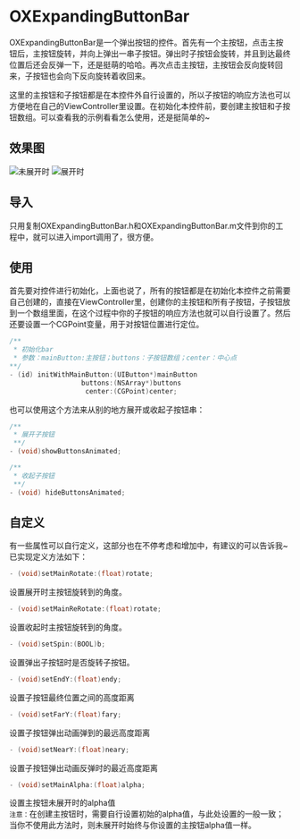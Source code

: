 # OXExpandingButtonBar
OXExpandingButtonBar是一个弹出按钮的控件。首先有一个主按钮，点击主按钮后，主按钮旋转，并向上弹出一串子按钮。弹出时子按钮会旋转，并且到达最终位置后还会反弹一下，还是挺萌的哈哈。再次点击主按钮，主按钮会反向旋转回来，子按钮也会向下反向旋转着收回来。

这里的主按钮和子按钮都是在本控件外自行设置的，所以子按钮的响应方法也可以方便地在自己的ViewController里设置。在初始化本控件前，要创建主按钮和子按钮数组。可以查看我的示例看看怎么使用，还是挺简单的~

## 效果图
![未展开时](https://github.com/Cloudox/OXExpandingButtonBar/blob/master/ExpandingButtonNot.jpg) ![展开时](https://github.com/Cloudox/OXExpandingButtonBar/blob/master/ExpandingButtonExpanded.jpg)
## 导入
只用复制OXExpandingButtonBar.h和OXExpandingButtonBar.m文件到你的工程中，就可以进入import调用了，很方便。

## 使用
首先要对控件进行初始化，上面也说了，所有的按钮都是在初始化本控件之前需要自己创建的，直接在ViewController里，创建你的主按钮和所有子按钮，子按钮放到一个数组里面，在这个过程中你的子按钮的响应方法也就可以自行设置了。然后还要设置一个CGPoint变量，用于对按钮位置进行定位。

```objective-c
/**
 * 初始化bar
 * 参数：mainButton:主按钮；buttons：子按钮数组；center：中心点
**/
- (id) initWithMainButton:(UIButton*)mainButton
                  buttons:(NSArray*)buttons
                   center:(CGPoint)center;
```

也可以使用这个方法来从别的地方展开或收起子按钮串：

```objective-c
/**
 * 展开子按钮
 **/
- (void)showButtonsAnimated;

/**
 * 收起子按钮
 **/
- (void) hideButtonsAnimated;
```

## 自定义
有一些属性可以自行定义，这部分也在不停考虑和增加中，有建议的可以告诉我~  
已实现定义方法如下：

```objective-c
- (void)setMainRotate:(float)rotate;
```
设置展开时主按钮旋转到的角度。

```objective-c
- (void)setMainReRotate:(float)rotate;
```
设置收起时主按钮旋转到的角度。

```objective-c
- (void)setSpin:(BOOL)b;
```
设置弹出子按钮时是否旋转子按钮。

```objective-c
- (void)setEndY:(float)endy;
```
设置子按钮最终位置之间的高度距离

```objective-c
- (void)setFarY:(float)fary;
```
设置子按钮弹出动画弹到的最远高度距离

```objective-c
- (void)setNearY:(float)neary;
```
设置子按钮弹出动画反弹时的最近高度距离

```objective-c
- (void)setMainAlpha:(float)alpha;
```
设置主按钮未展开时的alpha值  
`注意：`在创建主按钮时，需要自行设置初始的alpha值，与此处设置的一般一致；当你不使用此方法时，则未展开时始终与你设置的主按钮alpha值一样。
